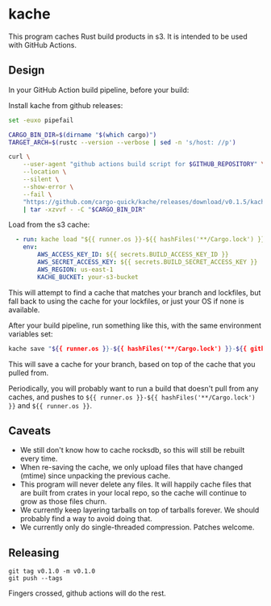 # kache

This program caches Rust build products in s3. It is intended to be used with GitHub Actions.

## Design

In your GitHub Action build pipeline, before your build:

Install kache from github releases:

```bash
set -euxo pipefail

CARGO_BIN_DIR=$(dirname "$(which cargo)")
TARGET_ARCH=$(rustc --version --verbose | sed -n 's/host: //p')

curl \
    --user-agent "github actions build script for $GITHUB_REPOSITORY" \
    --location \
    --silent \
    --show-error \
    --fail \
    "https://github.com/cargo-quick/kache/releases/download/v0.1.5/kache-v0.1.5-${TARGET_ARCH}.tar.gz" \
    | tar -xzvvf - -C "$CARGO_BIN_DIR"
```

Load from the s3 cache:

```yaml
  - run: kache load "${{ runner.os }}-${{ hashFiles('**/Cargo.lock') }}-${{ github.head_ref }}" "${{ runner.os }}-${{ hashFiles('**/Cargo.lock') }}" "${{ runner.os }}"
    env:
        AWS_ACCESS_KEY_ID: ${{ secrets.BUILD_ACCESS_KEY_ID }}
        AWS_SECRET_ACCESS_KEY: ${{ secrets.BUILD_SECRET_ACCESS_KEY }}
        AWS_REGION: us-east-1
        KACHE_BUCKET: your-s3-bucket
```

This will attempt to find a cache that matches your branch and lockfiles, but fall back to
using the cache for your lockfiles, or just your OS if none is available.

After your build pipeline, run something like this, with the same environment variables set:

```bash
kache save "${{ runner.os }}-${{ hashFiles('**/Cargo.lock') }}-${{ github.head_ref }}"
```

This will save a cache for your branch, based on top of the cache that you pulled from.

Periodically, you will probably want to run a build that doesn't pull from any caches, and pushes to `${{ runner.os }}-${{ hashFiles('**/Cargo.lock') }}` and `${{ runner.os }}`.

## Caveats

* We still don't know how to cache rocksdb, so this will still be rebuilt every time.
* When re-saving the cache, we only upload files that have changed (mtime) since unpacking the previous cache.
* This program will never delete any files. It will happily cache files that are built from crates in your local repo, so the cache will continue to grow as those files churn.
* We currently keep layering tarballs on top of tarballs forever. We should probably find a way to avoid doing that.
* We currently only do single-threaded compression. Patches welcome.

## Releasing

```
git tag v0.1.0 -m v0.1.0
git push --tags
```

Fingers crossed, github actions will do the rest.

